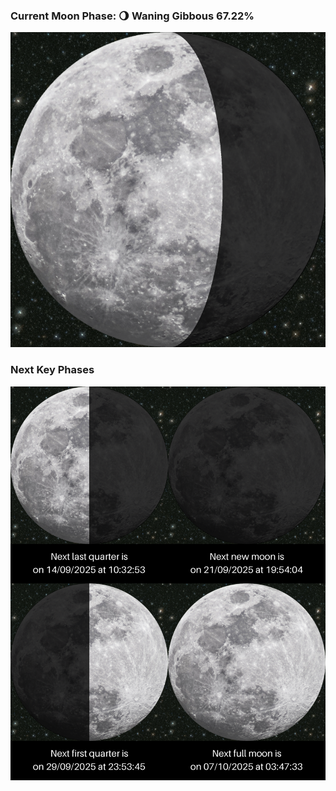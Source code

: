 ### Current Moon Phase: 🌖 Waning Gibbous 67.22%
![Moon Phase](moonphase.png)
### Next Key Phases
![Gallery](gallery.png)